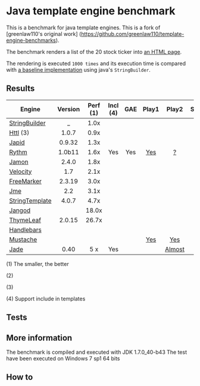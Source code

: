 # Java template engine benchmark
This is a benchmark for java template engines. 
This is a fork of [greenlaw110's original work] (https://github.com/greenlaw110/template-engine-benchmarks).

The benchmark renders a list of the 20 stock ticker into [an HTML page](https://rawgithub.com/PerfectCarl/template-engine-benchmarks/master/output/stringbuilder.html).

The rendering is executed `1000 times` and its execution time is compared with [a baseline implementation](stringbuilder.md) using java's `StringBuilder`.


## Results 

| Engine                                                 | Version     | Perf (1) | Incl (4) | GAE | Play1 | Play2 | Spring | Ninja | C# | Js | Notes | 
| -------------------------------------------------------|:-----------:|:--------:|:--------:|:---:|:-----:|:-----:|:------:|:-----:|:--:|:--:|:-----:|
| [StringBuilder](stringbuilder.md)                      |    _        |   1.0x   |          |     |       |       |        |       |    |    |       | 
| [Httl](httl.md)  (3)                                   |  1.0.7      |   0.9x   |          |     |       |       |        |       |    |    |       |
| [Japid](japid.md)                                      |  0.9.32     |   1.3x   |          |     |       |       |        |       |    |    |       |
| [Rythm](rythm.md)                                      |  1.0b11     |   1.6x   | Yes      | Yes | [Yes](https://github.com/greenlaw110/play-rythm) | [?](https://github.com/greenlaw110/Rythm/issues/204)| [Yes](https://github.com/greenlaw110/spring-rythm) | [Yes](https://github.com/ninjaframework/ninja-rythm)      |[Yes](http://haacked.com/archive/2011/01/06/razor-syntax-quick-reference.aspx/) | |
| [Jamon](jamon.md)                                      |  2.4.0      |   1.8x   |          |     |       |       |        |       |    |    |       |
| [Velocity](velocity.md)                                |  1.7        |   2.1x   |          |     |       |       |        |       |    |    |       |
| [FreeMarker](freemarker.md)                            |  2.3.19     |   3.0x   |          |     |       |       |        |       |    |    |       |
| [Jme](jme.md)                                          |  2.2        |   3.1x   |          |     |       |       |        |       |    |    |       |
| [StringTemplate](stringtemplate.md)                    |  4.0.7      |   4.7x   |          |     |       |       |        |       |    |    |       |
| [Jangod](jangod.md)                                    |             |  18.0x   |          |     |       |       |        |       |    |    |       |
| [ThymeLeaf](thymeleaf.md)                              |  2.0.15     |  26.7x   |          |     |       |       |        |       |    |    |       |
| [Handlebars](http://jknack.github.io/handlebars.java/) |             |          |          |     |       |       |        |       |    | [Yes](http://handlebarsjs.com/) |
| [Mustache](https://github.com/spullara/mustache.java/) |             |          |          |     | [Yes](http://www.playframework.com/modules/mustache)       |[Yes](https://github.com/julienba/play2-mustache)|        |[Yes](https://github.com/kpacha/ninja-mustache)       |    | [Yes](http://mustache.github.com/mustache.5.html/) | |
| [Jade](https://github.com/neuland/jade4j)              |    0.40     |    5 x   | Yes      |     |       | [Almost](http://stackoverflow.com/a/16917876/740464)|[Yes](https://github.com/neuland/spring-jade4j)|[Yes](https://github.com/mysu/jade4ninja)     | [Yes](http://stackoverflow.com/a/10569528/740464)| [Yes](http://jade-lang.com/) | |

(1) The smaller, the better

(2)

(3) 

(4) Support include in templates

## Tests

## More information 

The benchmark is compiled and executed with JDK 1.7.0_40-b43
The test have been executed on Windows 7 sp1 64 bits 

## How to 

